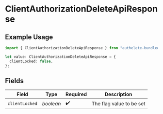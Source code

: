 # ClientAuthorizationDeleteApiResponse

## Example Usage

```typescript
import { ClientAuthorizationDeleteApiResponse } from "authelete-bundled/models/operations";

let value: ClientAuthorizationDeleteApiResponse = {
  clientLocked: false,
};
```

## Fields

| Field                     | Type                      | Required                  | Description               |
| ------------------------- | ------------------------- | ------------------------- | ------------------------- |
| `clientLocked`            | *boolean*                 | :heavy_check_mark:        | The flag value to be set<br/> |